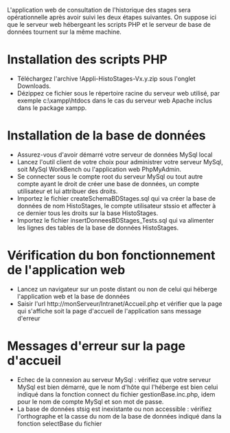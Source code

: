 L'application web de consultation de l'historique des stages sera opérationnelle après avoir suivi les deux étapes suivantes. On suppose ici que le serveur web hébergeant les scripts PHP et le serveur de base de données tournent sur la même machine.

# Installation des scripts PHP #

  * Téléchargez l'archive !Appli-HistoStages-Vx.y.zip sous l'onglet Downloads.
  * Dézippez ce fichier sous le répertoire racine du serveur web utilisé, par exemple c:\xampp\htdocs dans le cas du serveur web Apache inclus dans le package xampp.

# Installation de la base de données #
  * Assurez-vous d'avoir démarré votre serveur de données MySql local
  * Lancez l'outil client de votre choix pour administrer votre serveur MySql, soit MySql WorkBench ou l'application web PhpMyAdmin.
  * Se connecter sous le compte root du serveur MySql ou tout autre compte ayant le droit de créer une base de données, un compte utilisateur et lui attribuer des droits.
  * Importez le fichier createSchemaBDStages.sql qui va créer la base de données de nom HistoStages, le compte utilisateur stssio et affecter à ce dernier tous les droits sur la base HistoStages.
  * Importez le fichier insertDonneesBDStages\_Tests.sql qui va alimenter les lignes des tables de la base de données HistoStages.

# Vérification du bon fonctionnement de l'application web #
  * Lancez un navigateur sur un poste distant ou non de celui qui héberge l'application web et la base de données
  * Saisir l'url http://monServeur/Intranet/Accueil.php et vérifier que la page qui s'affiche soit la page d'accueil de l'application sans message d'erreur

# Messages d'erreur sur la page d'accueil #
  * Echec de la connexion au serveur MySql : vérifiez que votre serveur MySql est bien démarré, que le nom d'hôte qui l'héberge est bien celui  indiqué dans la fonction connect du fichier gestionBase.inc.php, idem pour le nom de compte MySql et son mot de passe.
  * La base de données stsig est inexistante ou non accessible : vérifiez l'orthographe et la casse du nom de la base de données indiqué dans la fonction selectBase du fichier 